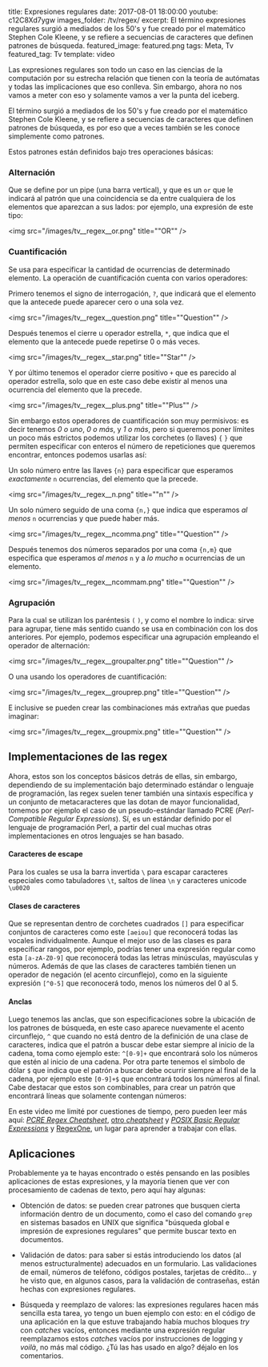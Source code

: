 title: Expresiones regulares
date: 2017-08-01 18:00:00
youtube: c12C8Xd7ygw
images_folder: /tv/regex/
excerpt: El término expresiones regulares surgió a mediados de los 50's y fue creado por el matemático Stephen Cole Kleene, y se refiere a secuencias de caracteres que definen patrones de búsqueda.
featured_image: featured.png
tags: Meta, Tv
featured_tag: Tv
template: video

Las expresiones regulares son todo un caso en las ciencias de la computación por su estrecha relación que tienen con la teoría de autómatas y todas las implicaciones que eso conlleva. Sin embargo, ahora no nos vamos a meter con eso y solamente vamos a ver la punta del iceberg.  

El término surgió a mediados de los 50's y fue creado por el matemático Stephen Cole Kleene, y se refiere a secuencias de caracteres que definen patrones de búsqueda, es por eso que a veces también se les conoce simplemente como patrones.

Estos patrones están definidos bajo tres operaciones básicas: 

### Alternación  
Que se define por un pipe (una barra vertical), y que es un `or` que le indicará al patrón que una coincidencia se da entre cualquiera de los elementos que aparezcan a sus lados: por ejemplo, una expresión de este tipo:  

<img src="/images/tv__regex__or.png" title=""OR"" />

### Cuantificación
Se usa para especificar la cantidad de ocurrencias de determinado elemento. La operación de cuantificación cuenta con varios operadores: 

Primero tenemos el signo de interrogación, `?`, que indicará que el elemento que la antecede puede aparecer cero o una sola vez.  

<img src="/images/tv__regex__question.png" title=""Question"" />

Después tenemos el cierre u operador estrella, `*`, que indica que el elemento que la antecede puede repetirse 0 o más veces.  

<img src="/images/tv__regex__star.png" title=""Star"" />

Y por último tenemos el operador cierre positivo `+` que es parecido al operador estrella, solo que en este caso debe existir al menos una ocurrencia del elemento que la precede.  

<img src="/images/tv__regex__plus.png" title=""Plus"" />

Sin embargo estos operadores de cuantificación son muy permisivos: es decir tenemos  *0 o uno*, *0 o más*, y *1 o más*, pero si queremos poner límites un poco más estrictos podemos utilizar los corchetes (o llaves) `{` `}` que permiten especificar con enteros el número de repeticiones que queremos encontrar, entonces podemos usarlas así: 

Un solo número entre las llaves `{n}` para especificar que esperamos *exactamente* `n` ocurrencias, del elemento que la precede.   

<img src="/images/tv__regex__n.png" title=""n"" />

Un solo número seguido de una coma `{n,}` que indica que esperamos *al menos* `n` ocurrencias y que puede haber más.  

<img src="/images/tv__regex__ncomma.png" title=""Question"" />

Después tenemos dos números separados por una coma `{n,m}` que especifica que esperamos *al menos* `n` y a *lo mucho* `m` ocurrencias de un elemento.   

<img src="/images/tv__regex__ncommam.png" title=""Question"" />

### Agrupación
Para la cual se utilizan los paréntesis `(` `)`, y como el nombre lo indica: sirve para agrupar, tiene más sentido cuando se usa en combinación con los dos anteriores. Por ejemplo, podemos especificar una agrupación empleando el operador de alternación:   

<img src="/images/tv__regex__groupalter.png" title=""Question"" />

O una usando los operadores de cuantificación:   

<img src="/images/tv__regex__grouprep.png" title=""Question"" />

E inclusive se pueden crear las combinaciones más extrañas que puedas imaginar:   

<img src="/images/tv__regex__groupmix.png" title=""Question"" />

## Implementaciones de las regex

Ahora, estos son los conceptos básicos detrás de ellas, sin embargo, dependiendo de su implementación bajo determinado estándar o lenguaje de programación, las regex suelen tener también una sintaxis específica y un conjunto de metacaracteres que las dotan de mayor funcionalidad, tomemos por ejemplo el caso de un pseudo-estándar llamado PCRE (*Perl-Compatible Regular Expressions*). Sí, es un estándar definido por el lenguaje de programación Perl, a partir del cual muchas otras implementaciones en otros lenguajes se han basado. 


#### Caracteres de escape

Para los cuales se usa la barra invertida `\` para escapar caracteres especiales como tabuladores `\t`, saltos de línea `\n`  y caracteres unicode `\u0020`   

#### Clases de caracteres
Que se representan dentro de corchetes cuadrados `[]` para especificar conjuntos de caracteres como este `[aeiou]` que reconocerá todas las vocales individualmente. Aunque el mejor uso de las clases es para especificar rangos, por ejemplo, podrías tener una expresión regular como esta `[a-zA-Z0-9]` que reconocerá todas las letras minúsculas, mayúsculas y números. Además de que las clases de caracteres también tienen un operador de negación (el acento circunflejo), como en la siguiente expresión `[^0-5]` que reconocerá todo, menos los números del 0 al 5.   

#### Anclas
Luego tenemos las anclas, que son especificaciones sobre la ubicación de los patrones de búsqueda, en este caso aparece nuevamente el acento circunflejo, `^` que cuando no está dentro de la definición de una clase de caracteres, indica que el patrón a buscar debe estar siempre al inicio de la cadena, toma como ejemplo este: `^[0-9]+` que encontrará solo los números que estén al inicio de una cadena. Por otra parte tenemos el símbolo de dólar `$` que indica que el patrón a buscar debe ocurrir siempre al final de la cadena, por ejemplo este `[0-9]+$` que encontrará todos los números al final. Cabe destacar que estos son combinables, para crear un patrón que encontrará líneas que solamente contengan números:

En este video me limité por cuestiones de tiempo, pero pueden leer más aquí: <a href="https://www.debuggex.com/cheatsheet/regex/pcre" target="_blank"><i>PCRE Regex Cheatsheet</i></a>, <a href="https://github.com/niklongstone/regular-expression-cheat-sheet" target="_blank">otro <i>cheatsheet</i></a> y <a href="http://www.regular-expressions.info/posix.html" target="_blank"><i>POSIX Basic Regular Expressions</i></a> y <a href="https://regexone.com/" target="_blank">RegexOne</a>, un lugar para aprender a trabajar con ellas.

## Aplicaciones
Probablemente ya te hayas encontrado o estés pensando en las posibles aplicaciones de estas expresiones, y la mayoría tienen que ver con procesamiento de cadenas de texto, pero aquí hay algunas:  

- Obtención de datos: se pueden crear patrones que busquen cierta información dentro de un documento, como el caso del comando `grep` en sistemas basados en UNIX que significa "búsqueda global e impresión de expresiones regulares" que permite buscar texto en documentos. 

- Validación de datos: para saber si estás introduciendo los datos  (al menos estructuralmente) adecuados en un formulario. Las validaciones de email, números de teléfono, códigos postales, tarjetas de crédito… y he visto que, en algunos casos, para la validación de contraseñas, están hechas con expresiones regulares.  

- Búsqueda y reemplazo de valores: las expresiones regulares hacen más sencilla esta tarea, yo tengo un buen ejemplo con esto: en el código de una aplicación en la que estuve trabajando había muchos bloques *try* con *catches* vacíos, entonces mediante una expresión regular reemplazamos estos *catches* vacíos por instrucciones de logging y *voilà*, no más mal código. ¿Tú las has usado en algo? déjalo en los comentarios.
